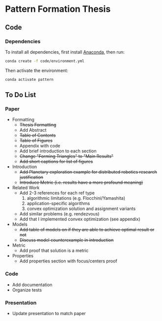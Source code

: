 # Pattern Formation Thesis

## Code

### Dependencies
To install all dependencies, first install [Anaconda](https://www.anaconda.com/distribution/), then run:

```bash
conda create -f code/environment.yml
```

Then activate the environment:

```bash
conda activate pattern
```


## To Do List
### Paper
- Formatting
  - ~~Thesis Formatting~~
  - Add Abstract
  - ~~Table of Contents~~
  - ~~Table of Figures~~
  - Appendix with code
  - Add brief introduction to each section
  - ~~Change "Forming Triangles" to "Main Results"~~
  - ~~Add short captions for list of figures~~
- Introduction
  - ~~Add Planetary exploration example for distributed robotics research justification~~
  - ~~Introduce Metric (i.e. results have a more profound meaning)~~
- Related Work
  - Add 2-3 references for each ref type
    1. algorithmic limitations (e.g. Flocchini/Yamashita)
    2. application-specific algorithms
    3. convex optimization solution and assignment variants
  - Add similar problems (e.g. rendezvous)
  - Add that I implemented convex optimization (see appendix)
- Models
  - ~~Add table of models on if they are able to achieve optimal result or not~~
  - ~~Discuss model counterexample in introduction~~
- Metric
  - Add proof that solution is a metric
- Properties
  - Add properties section with focus/centers proof

### Code
- Add documentation
- Organize tests

### Presentation
- Update presentation to match paper